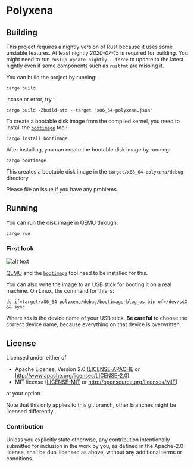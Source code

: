 # Polyxena


## Building

This project requires a nightly version of Rust because it uses some unstable features. At least nightly _2020-07-15_ is required for building. You might need to run `rustup update nightly --force` to update to the latest nightly even if some components such as `rustfmt` are missing it.

You can build the project by running:

```
cargo build
```

incase or error, try :

```
cargo build -Zbuild-std --target "x86_64-polyxena.json"
```



To create a bootable disk image from the compiled kernel, you need to install the [`bootimage`] tool:

[`bootimage`]: https://github.com/rust-osdev/bootimage

```
cargo install bootimage
```

After installing, you can create the bootable disk image by running:

```
cargo bootimage
```

This creates a bootable disk image in the `target/x86_64-polyxena/debug` directory.

Please file an issue if you have any problems.

## Running

You can run the disk image in [QEMU] through:

[QEMU]: https://www.qemu.org/

```
cargo run
```

### First look

![alt text](https://github.com/PolyxenaOS/polyxena/)


[QEMU] and the [`bootimage`] tool need to be installed for this.

You can also write the image to an USB stick for booting it on a real machine. On Linux, the command for this is:

```
dd if=target/x86_64-polyxena/debug/bootimage-blog_os.bin of=/dev/sdX && sync
```

Where `sdX` is the device name of your USB stick. **Be careful** to choose the correct device name, because everything on that device is overwritten.

## License

Licensed under either of

- Apache License, Version 2.0 ([LICENSE-APACHE](LICENSE-APACHE) or
  http://www.apache.org/licenses/LICENSE-2.0)
- MIT license ([LICENSE-MIT](LICENSE-MIT) or http://opensource.org/licenses/MIT)

at your option.

Note that this only applies to this git branch, other branches might be licensed differently.

### Contribution

Unless you explicitly state otherwise, any contribution intentionally submitted for inclusion in the work by you, as defined in the Apache-2.0 license, shall be dual licensed as above, without any additional terms or conditions.
